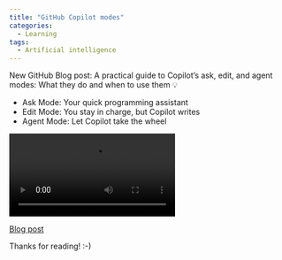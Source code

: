 ```yaml
---
title: "GitHub Copilot modes"
categories:
  - Learning
tags:
  - Artificial intelligence
---
```


New GitHub Blog post: A practical guide to Copilot’s ask, edit, and agent modes: What they do and when to use them 💡
* Ask Mode: Your quick programming assistant
* Edit Mode: You stay in charge, but Copilot writes
* Agent Mode: Let Copilot take the wheel

![img](https://github.blog/wp-content/uploads/2025/05/7628641195839613148mode-selector.mp4)

[Blog post](https://github.blog/ai-and-ml/github-copilot/copilot-ask-edit-and-agent-modes-what-they-do-and-when-to-use-them/)

Thanks for reading! :-)
